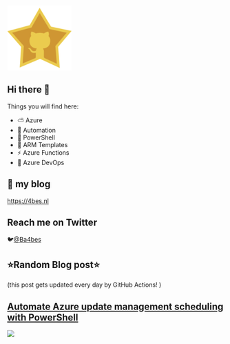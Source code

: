 ![Github Star](Assets/github-stars-logo_Color.png)

## Hi there 👋

Things you will find here:
- ⛅ Azure
- 🚗 Automation
- 🐚 PowerShell
- 💪 ARM Templates
- ⚡ Azure Functions
- 🚀 Azure DevOps


## 📝 my blog
<https://4bes.nl>

## Reach me on Twitter
🐦[@Ba4bes](https://twitter.com/Ba4bes)

<!---
- 🔭 I’m currently working on ...
- 🌱 I’m currently learning ...
- 👯 I’m looking to collaborate on ...
- 🤔 I’m looking for help with ...
- 💬 Ask me about ...
- 📫 How to reach me: ...
- 😄 Pronouns: ...
- ⚡ Fun fact: I have a standard poodle 🐩

-->

## ⭐Random Blog post⭐

(this post gets updated every day by GitHub Actions! )

<!-- Link -->
## [Automate Azure update management scheduling with PowerShell](https://4bes.nl/2020/07/12/automate-azure-update-management-scheduling-with-powershell/)

<a href="https://4bes.nl/2020/07/12/automate-azure-update-management-scheduling-with-powershell/"><img src="https://4bes.nl/wp-content/uploads/2020/07/PSUpdateSchedule02b.png" height="250px"></a>

